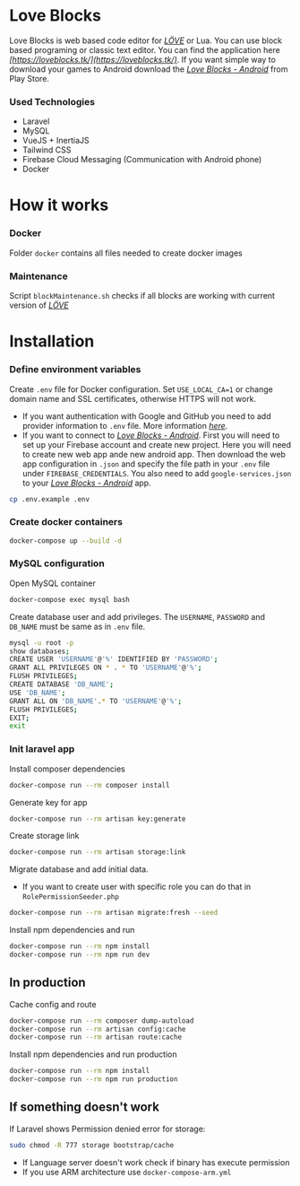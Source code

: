 # Love Blocks

Love Blocks is web based code editor for *[LÖVE](https://love2d.org/)* or Lua. You can use block based programing or
classic text editor. You can find the application here *[https://loveblocks.tk/](https://loveblocks.tk/)*. If you want
simple way to download your games to Android download
the *[Love Blocks - Android](https://play.google.com/store/apps/details?id=blocks.love)* from Play Store.

### Used Technologies
 - Laravel
 - MySQL
 - VueJS + InertiaJS
 - Tailwind CSS
 - Firebase Cloud Messaging (Communication with Android phone)
 - Docker 
 
# How it works

### Docker

Folder `docker` contains all files needed to create docker images

### Maintenance

Script `blockMaintenance.sh` checks if all blocks are working with current version of *[LÖVE](https://love2d.org/)*

# Installation

### Define environment variables

Create `.env` file for Docker configuration. Set `USE_LOCAL_CA=1` or change domain name and SSL certificates,
otherwise HTTPS will not work.

- If you want authentication with Google and GitHub you need to add provider information to `.env` file. More
  information *[here](https://github.com/joelbutcher/socialstream)*.
- If you want to connect to *[Love Blocks - Android](https://github.com/meda10/Love-blocks-android)*. First you will
  need
  to set up your Firebase account and create new project. Here you will need to create new web app ande new android app.
  Then download the web app configuration in `.json` and specify the file path in your `.env` file
  under `FIREBASE_CREDENTIALS`. You also need to add `google-services.json` to
  your *[Love Blocks - Android](https://github.com/meda10/Love-blocks-android)* app.

``` bash
cp .env.example .env
```

### Create docker containers

``` bash
docker-compose up --build -d
```

### MySQL configuration

Open MySQL container

``` bash
docker-compose exec mysql bash
```

Create database user and add privileges. The `USERNAME`, `PASSWORD` and `DB_NAME` must be same as in `.env` file.

``` bash
mysql -u root -p
show databases;
CREATE USER 'USERNAME'@'%' IDENTIFIED BY 'PASSWORD';
GRANT ALL PRIVILEGES ON * . * TO 'USERNAME'@'%';
FLUSH PRIVILEGES;
CREATE DATABASE 'DB_NAME';
USE 'DB_NAME';
GRANT ALL ON 'DB_NAME'.* TO 'USERNAME'@'%';
FLUSH PRIVILEGES;
EXIT;
exit
```

### Init laravel app

Install composer dependencies

``` bash
docker-compose run --rm composer install
```

Generate key for app

``` bash
docker-compose run --rm artisan key:generate
```

Create storage link

``` bash
docker-compose run --rm artisan storage:link
```

Migrate database and add initial data.

- If you want to create user with specific role you can do that in `RolePermissionSeeder.php`

``` bash
docker-compose run --rm artisan migrate:fresh --seed
```

Install npm dependencies and run

``` bash
docker-compose run --rm npm install
docker-compose run --rm npm run dev
```

## In production

Cache config and route

``` bash
docker-compose run --rm composer dump-autoload
docker-compose run --rm artisan config:cache
docker-compose run --rm artisan route:cache
```

Install npm dependencies and run production

``` bash
docker-compose run --rm npm install
docker-compose run --rm npm run production
```

## If something doesn't work

If Laravel shows Permission denied error for storage:

``` bash
sudo chmod -R 777 storage bootstrap/cache
```

- If Language server doesn't work check if binary has execute permission
- If you use ARM architecture use `docker-compose-arm.yml`
